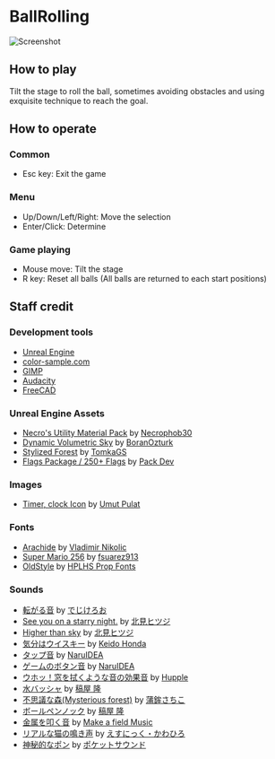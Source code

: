 # BallRolling

![Screenshot](image-2024-02-13-114646.png)  

## How to play

Tilt the stage to roll the ball, sometimes avoiding obstacles and using exquisite technique to reach the goal.  

## How to operate

### Common
- Esc key: Exit the game

### Menu
- Up/Down/Left/Right: Move the selection
- Enter/Click: Determine

### Game playing
- Mouse move: Tilt the stage
- R key: Reset all balls (All balls are returned to each start positions)

## Staff credit

### Development tools
- [Unreal Engine](https://www.unrealengine.com/)
- [color-sample.com](https://www.color-sample.com/)
- [GIMP](https://www.gimp.org/)
- [Audacity](https://www.audacityteam.org/)
- [FreeCAD](https://www.freecad.org/)

### Unreal Engine Assets
- [Necro's Utility Material Pack](https://www.unrealengine.com/marketplace/ja/product/necro-s-utility-material-pack) by
  [Necrophob30](https://www.unrealengine.com/marketplace/ja/profile/Necrophob30)
- [Dynamic Volumetric Sky](https://www.unrealengine.com/marketplace/ja/product/dynamic-volumetric-sky) by
  [BoranOzturk](https://www.unrealengine.com/marketplace/ja/profile/BoranOzturk)
- [Stylized Forest](https://www.unrealengine.com/marketplace/ja/product/stylized-forest-03) by
  [TomkaGS](https://www.unrealengine.com/marketplace/ja/profile/TomkaGS)
- [Flags Package / 250+ Flags](https://www.unrealengine.com/marketplace/ja/product/flags-package-250-flags) by
  [Pack Dev](https://www.unrealengine.com/marketplace/ja/profile/Pack+Dev)

### Images
- [Timer, clock Icon](https://icon-icons.com/icon/timer-clock/8957) by
  [Umut Pulat](https://icon-icons.com/users/HHnV9TQQv471ZcHxrpZgh/icon-sets/)

### Fonts
- [Arachide](https://www.dafont.com/arachide.font) by
  [Vladimir Nikolic](https://www.dafont.com/profile.php?user=984451)
- [Super Mario 256](https://www.dafont.com/super-mario-256.font) by
  [fsuarez913](https://www.dafont.com/profile.php?user=515895)
- [OldStyle](https://www.dafont.com/oldstyle-hplhs.font) by
  [HPLHS Prop Fonts](https://www.dafont.com/hplhs-prop-fonts.d614)

### Sounds
- [転がる音](https://www.digipot.net/?p=76955) by
  [でじけろお](https://www.digipot.net/?page_id=2)
- [See you on a starry night.](https://dova-s.jp/bgm/play19990.html) by
  [北見ヒツジ](https://dova-s.jp/_contents/author/profile452.html)
- [Higher than sky](https://dova-s.jp/bgm/play18649.html) by
  [北見ヒツジ](https://dova-s.jp/_contents/author/profile452.html)
- [気分はウイスキー](https://dova-s.jp/bgm/play5466.html) by
  [Keido Honda](https://dova-s.jp/_contents/author/profile141.html)
- [タップ音](https://dova-s.jp/se/play1457.html) by
  [NaruIDEA](https://dova-s.jp/_contents/author/profile370.html)
- [ゲームのボタン音](https://dova-s.jp/se/play1384.html) by
  [NaruIDEA](https://dova-s.jp/_contents/author/profile370.html)
- [ウホッ！窓を拭くような音の効果音](https://dova-s.jp/se/play1440.html) by
  [Hupple](https://dova-s.jp/_contents/author/profile405.html)
- [水バッシャ](https://dova-s.jp/se/play1230.html) by
  [稿屋 隆](https://dova-s.jp/_contents/author/profile000.html)
- [不思議な森(Mysterious forest)](https://dova-s.jp/bgm/play14924.html) by
  [蒲鉾さちこ](https://dova-s.jp/_contents/author/profile423.html)
- [ボールペンノック](https://dova-s.jp/se/play033.html) by
  [稿屋 隆](https://dova-s.jp/_contents/author/profile000.html)
- [金属を叩く音](https://dova-s.jp/se/play1048.html) by
  [Make a field Music](https://dova-s.jp/_contents/author/profile164.html)
- [リアルな猫の鳴き声](https://dova-s.jp/se/play1464.html) by
  [えすにっく・かわひろ](https://dova-s.jp/_contents/author/profile271.html)
- [神秘的なポン](https://pocket-se.info/archives/446/) by
  [ポケットサウンド](https://pocket-se.info/)
